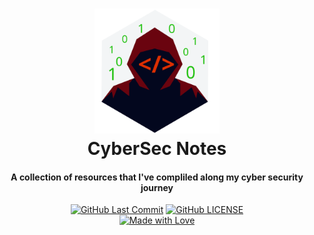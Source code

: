 <h1 align="center">
		<a href="https://github.com/MNThomson/CyberSec">
			<img src=assets/hoodie.svg alt="TOS Logo" width="200">
		</a>
	<br>
		CyberSec Notes
	<br>
</h1>
<h4 align="center">
	A collection of resources that I've compliled along my cyber security journey
</h4>
<p align="center">
  <a href="https://github.com/MNThomson/CyberSec/commits"><img src="https://img.shields.io/github/last-commit/MNThomson/CyberSec?style=for-the-badge" alt="GitHub Last Commit"></a>
  <a href="https://github.com/MNThomson/CyberSec/blob/master/LICENSE"><img src="https://img.shields.io/github/license/MNThomson/CyberSec?style=for-the-badge" alt="GitHub LICENSE"></a>
  <br>
  <a href="https://github.com/MNThomson/CyberSec"><img src="https://img.shields.io/badge/Made%20with-love-blue?style=for-the-badge&labelColor=F5BB00&logo=undertale&logoColor=B31A1A&color=B31A1A" alt="Made with Love"></a>
</p>

